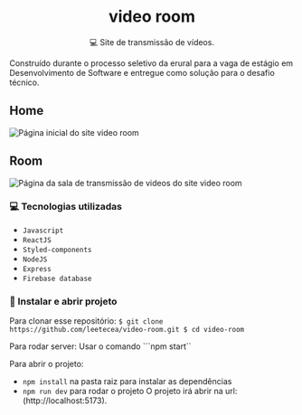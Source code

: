 <h1 align="center"> video room</h1>
<p align="center">💻 Site de transmissão de vídeos.</p>
<p>Construído durante o processo seletivo da erural para a vaga de estágio em Desenvolvimento de Software e entregue como solução para o desafio técnico.</p>

## Home
![Página inicial do site video room](https://i.imgur.com/46rsmxE.jpg)

## Room
![Página da sala de transmissão de videos do site video room](https://i.imgur.com/rPiopC7.jpg)


### 💻 Tecnologias utilizadas

* ``Javascript`` 
* ``ReactJS`` 
* ``Styled-components``
* ``NodeJS`` 
* ``Express`` 
* ``Firebase database`` 


### 🔨 Instalar e abrir projeto

Para clonar esse repositório: 
``$ git clone https://github.com/leetecea/video-room.git
$ cd video-room``

Para rodar server: 
Usar o comando ```npm start``

Para abrir o projeto:
- ``npm install`` na pasta raiz para instalar as dependências
- ``npm run dev`` para rodar o projeto
O projeto irá abrir na url: (http://localhost:5173).
